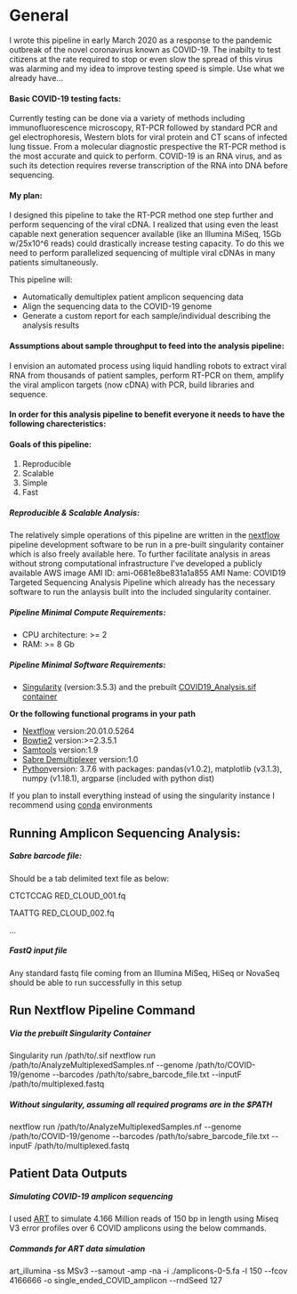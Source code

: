 # General
<p>I wrote this pipeline in early March 2020 as a response to the pandemic outbreak of the novel coronavirus known as COVID-19. The inabilty to test citizens at the rate required to stop or even slow the spread of this virus was alarming and my idea to improve testing speed is simple. Use what we already have...</p>

#### Basic COVID-19 testing facts:
<p>Currently testing can be done via a variety of methods including immunofluorescence microscopy, RT-PCR followed by standard PCR and gel electrophoresis, Western blots for viral protein and CT scans of infected lung tissue. From a molecular diagnostic prespective the RT-PCR method is the most accurate and quick to perform. COVID-19 is an RNA virus, and as such its detection requires reverse transcription of the RNA into DNA before sequencing.</p> 

#### My plan:
<p>I designed this pipeline to take the RT-PCR method one step further and perform sequencing of the viral cDNA. I realized that using even the least capable next generation sequencer available (like an Illumina MiSeq, 15Gb w/25x10^6 reads) could drastically increase testing capacity. To do this we need to perform parallelized sequencing of multiple viral cDNAs in many patients simultaneously.</p>
<p>This pipeline will:</p>
<ul>
<li> Automatically demultiplex patient amplicon sequencing data </li>
<li> Align the sequencing data to the COVID-19 genome </li>
<li> Generate a custom report for each sample/individual describing the analysis results</li>
</ul>


#### Assumptions about sample throughput to feed into the analysis pipeline:
<p> I envision an automated process using liquid handling robots to extract viral RNA from thousands of patient samples, perform RT-PCR on them, amplify the viral amplicon targets (now cDNA) with PCR, build libraries and sequence.</p>


#### In order for this analysis pipeline to benefit everyone it needs to have the following charecteristics:


#### Goals of this pipeline:
<ol>
<li>Reproducible</li>
<li>Scalable </li>
<li>Simple</li>
<li>Fast</li>
</ol>

##### Reproducible & Scalable Analysis:
<p>The relatively simple operations of this pipeline are written in the <a href="https://www.nextflow.io">nextflow</a> pipeline development software to be run in a pre-built singularity container which is also freely available <a>here</a>. To further facilitate analysis in areas without strong computational infrastructure I've developed a publicly available AWS image AMI ID: ami-0681e8be831a1a855 AMI Name: COVID19 Targeted Sequencing Analysis Pipeline which already has the necessary software to run the anlaysis built into the included singularity container.</p>


##### Pipeline Minimal Compute Requirements:
<ul>
<li>CPU architecture: >= 2 </li>
<li>RAM: >= 8 Gb </li>
</ul>

##### Pipeline Minimal Software Requirements:
<ul>
<li><a href="https://sylabs.io/docs/">Singularity</a> (version:3.5.3) and the prebuilt <a href="">COVID19_Analysis.sif container</a></li>
</ul>
<p><strong>Or the following functional programs in your path</strong></p>
<ul>
<li><a href="https://www.nextflow.io">Nextflow</a> version:20.01.0.5264</li>
<li><a href="http://bowtie-bio.sourceforge.net/bowtie2/index.shtml">Bowtie2</a> version:>=2.3.5.1</li>
<li><a href="http://www.htslib.org">Samtools</a> version:1.9</li>
<li><a href="https://github.com/najoshi/sabre">Sabre Demultiplexer</a> version:1.0</li>
<li><a href="https://www.python.org/downloads/">Python</a>version: 3.7.6 with packages: pandas(v1.0.2), matplotlib (v3.1.3), numpy (v1.18.1), argparse (included with python dist) </li>
</ul>
<p>If you plan to install everything instead of using the singularity instance I recommend using <a href="https://docs.conda.io/en/latest/">conda</a> environments</p>


## Running Amplicon Sequencing Analysis:
##### Sabre barcode file:
<p>Should be a tab delimited text file as below:</p>
<p>CTCTCCAG RED_CLOUD_001.fq</p>
<p>TAATTG   RED_CLOUD_002.fq</p>
<p>...</p>
<p></p>

##### FastQ input file
<p>Any standard fastq file coming from an Illumina MiSeq, HiSeq or NovaSeq should be able to run successfully in this setup</p>

## Run Nextflow Pipeline Command

##### Via the prebuilt Singularity Container
<p>Singularity run /path/to/.sif nextflow run /path/to/AnalyzeMultiplexedSamples.nf --genome /path/to/COVID-19/genome --barcodes /path/to/sabre_barcode_file.txt --inputF /path/to/multiplexed.fastq </p>

##### Without singularity, assuming all required programs are in the $PATH
<p>nextflow run /path/to/AnalyzeMultiplexedSamples.nf --genome /path/to/COVID-19/genome --barcodes /path/to/sabre_barcode_file.txt --inputF /path/to/multiplexed.fastq</p>

## Patient Data Outputs


##### Simulating COVID-19 amplicon sequencing

I used <a href="https://www.niehs.nih.gov/research/resources/software/biostatistics/art/index.cfm"> ART</a> to simulate 4.166 Million reads of 150 bp in length using Miseq V3 error profiles over 6 COVID amplicons using the below commands.

##### Commands for ART data simulation

art_illumina -ss MSv3 --samout -amp -na -i ./amplicons-0-5.fa -l 150 --fcov 4166666 -o single_ended_COVID_amplicon --rndSeed 127
